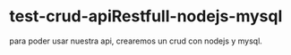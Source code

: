 # test-crud-apiRestfull-nodejs-mysql
para poder usar nuestra api, crearemos un crud con nodejs y mysql.

